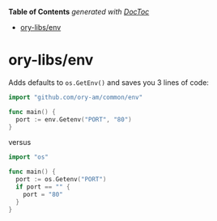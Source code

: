 <!-- START doctoc generated TOC please keep comment here to allow auto update -->
<!-- DON'T EDIT THIS SECTION, INSTEAD RE-RUN doctoc TO UPDATE -->
**Table of Contents**  *generated with [DocToc](https://github.com/thlorenz/doctoc)*

- [ory-libs/env](#ory-libsenv)

<!-- END doctoc generated TOC please keep comment here to allow auto update -->

# ory-libs/env

Adds defaults to `os.GetEnv()` and saves you 3 lines of code:

```go
import "github.com/ory-am/common/env"

func main() {
  port := env.Getenv("PORT", "80")
}
```

versus

```go
import "os"

func main() {
  port := os.Getenv("PORT")
  if port == "" {
    port = "80"
  }
}
```
